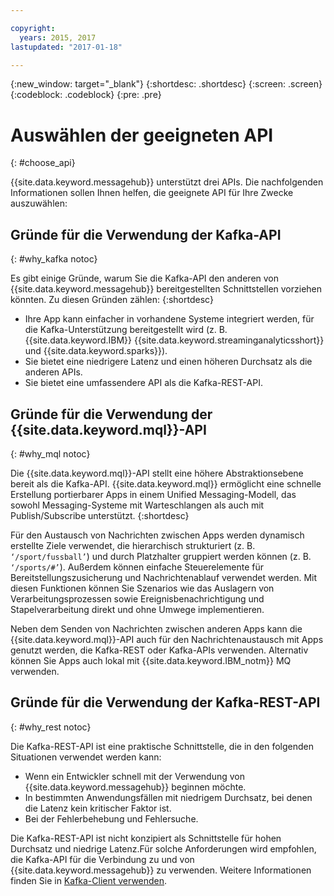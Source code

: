 ```yaml
---

copyright:
  years: 2015, 2017
lastupdated: "2017-01-18"

---
```


{:new_window: target="_blank"}
{:shortdesc: .shortdesc}
{:screen: .screen}
{:codeblock: .codeblock}
{:pre: .pre}

# Auswählen der geeigneten API
{: #choose_api}

{{site.data.keyword.messagehub}} unterstützt drei APIs. Die nachfolgenden Informationen sollen Ihnen helfen, die geeignete API für Ihre Zwecke auszuwählen:

## Gründe für die Verwendung der Kafka-API
{: #why_kafka notoc}

Es gibt einige Gründe, warum Sie die Kafka-API den anderen von {{site.data.keyword.messagehub}} bereitgestellten Schnittstellen vorziehen könnten. Zu diesen Gründen zählen:
{:shortdesc}


* Ihre App kann einfacher in vorhandene Systeme integriert werden, für die Kafka-Unterstützung bereitgestellt wird (z. B. {{site.data.keyword.IBM}} {{site.data.keyword.streaminganalyticsshort}} und {{site.data.keyword.sparks}}).
* Sie bietet eine niedrigere Latenz und einen höheren Durchsatz als die anderen APIs.
* Sie bietet eine umfassendere API als die Kafka-REST-API.


## Gründe für die Verwendung der {{site.data.keyword.mql}}-API
{: #why_mql notoc}

Die {{site.data.keyword.mql}}-API stellt eine höhere Abstraktionsebene
bereit als die Kafka-API. {{site.data.keyword.mql}} ermöglicht eine schnelle Erstellung
portierbarer Apps in einem Unified Messaging-Modell, das sowohl Messaging-Systeme mit
Warteschlangen als auch mit Publish/Subscribe unterstützt.
{:shortdesc}

Für den Austausch von Nachrichten zwischen Apps werden dynamisch erstellte Ziele verwendet, die
hierarchisch strukturiert (z. B. <code>‘/sport/fussball’</code>) und durch Platzhalter gruppiert
werden können (z. B. 
<code>‘/sports/#’</code>). Außerdem können einfache Steuerelemente für Bereitstellungszusicherung und Nachrichtenablauf verwendet werden.
Mit diesen Funktionen können Sie Szenarios wie das Auslagern von Verarbeitungsprozessen sowie Ereignisbenachrichtigung und
Stapelverarbeitung direkt und ohne Umwege implementieren.

Neben dem Senden von Nachrichten zwischen anderen Apps kann die {{site.data.keyword.mql}}-API auch für den Nachrichtenaustausch mit Apps genutzt werden, die Kafka-REST oder Kafka-APIs verwenden. Alternativ können Sie Apps auch lokal mit {{site.data.keyword.IBM_notm}} MQ verwenden.


## Gründe für die Verwendung der Kafka-REST-API
{: #why_rest notoc}

Die Kafka-REST-API ist eine praktische Schnittstelle, die in den folgenden Situationen verwendet werden kann:  

* Wenn ein Entwickler schnell mit der Verwendung von {{site.data.keyword.messagehub}} beginnen möchte.
* In bestimmten Anwendungsfällen mit niedrigem Durchsatz, bei denen die Latenz kein kritischer Faktor ist.
* Bei der Fehlerbehebung und Fehlersuche.

Die Kafka-REST-API ist nicht konzipiert als Schnittstelle für hohen Durchsatz und niedrige Latenz.​Für solche Anforderungen wird empfohlen, die Kafka-API für die Verbindung zu und von {{site.data.keyword.messagehub}} zu verwenden. Weitere Informationen finden Sie in [Kafka-Client verwenden](/docs/services/MessageHub/messagehub050.html#kafka_client).












